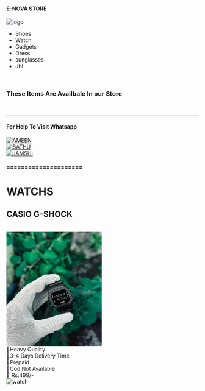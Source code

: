 #### E-NOVA STORE
![logo](https://i.imgur.com/DxK05Dq.jpeg)
<br>
* Shoes
* Watch 
* Gadgets
* Dress
* sunglasses
* Jbl
<br>

### These Items Are Availbale In our Store
<br>
<hr>

#### For Help To Visit Whatsapp

<a href='https://wa.me/916238768108?text=ENOVA_STORE_WANT_HELP🌠' target="_blank"><img alt='AMEEN' src='https://img.shields.io/badge/-AMEEN_ENOVA-green?style=for-the-badge&logo=whatsapp&logoColor=white'/></a>
<br>
<a href='https://wa.me/917902698504?text=ENOVA_STORE_WANT_HELP🌠' target="_blank"><img alt='BATHU' src='https://img.shields.io/badge/-BATHU_ENOVA-green?style=for-the-badge&logo=whatsapp&logoColor=white'/></a>
<br>
<a href='https://wa.me/919544067908?text=ENOVA_STORE_WANT_HELP🌠' target="_blank"><img alt='JAMSHI' src='https://img.shields.io/badge/-JAMSHI_ENOVA-green?style=for-the-badge&logo=whatsapp&logoColor=white'/></a>
<br>
#### =====================

<h1> WATCHS</h1>

<h2>CASIO G-SHOCK</h2>
<br>
<img src="./Media/products/casiog.png" align="center" width="250" height="300" />

<br>
🔹Heavy Quality
<br>
🔹3-4 Days Delivery Time
<br>
🔹Prepaid 
<br>
🔹Cod Not Available
<br>
🔹 Rs:499/-
<br>
<a herf='https://wa.me/916238768108?text=ENOVA🤍+CASIO+GSHOCK+0001' target="_blank"><img alt='watch' src='https://img.shields.io/badge/-ADD_TO_CART-yellow?style=for-the-badge&logo=addkart&logoColor=white'/></a>
